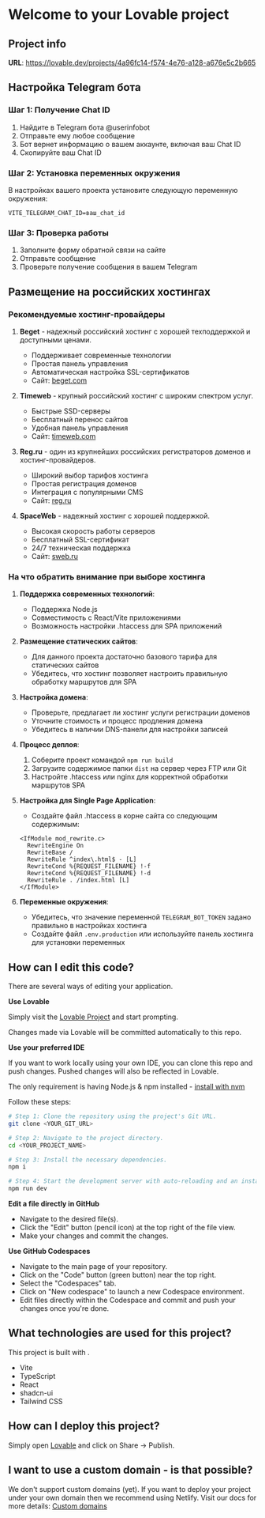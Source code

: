 
# Welcome to your Lovable project

## Project info

**URL**: https://lovable.dev/projects/4a96fc14-f574-4e76-a128-a676e5c2b665

## Настройка Telegram бота

### Шаг 1: Получение Chat ID

1. Найдите в Telegram бота @userinfobot
2. Отправьте ему любое сообщение
3. Бот вернет информацию о вашем аккаунте, включая ваш Chat ID
4. Скопируйте ваш Chat ID

### Шаг 2: Установка переменных окружения

В настройках вашего проекта установите следующую переменную окружения:

```
VITE_TELEGRAM_CHAT_ID=ваш_chat_id
```

### Шаг 3: Проверка работы

1. Заполните форму обратной связи на сайте
2. Отправьте сообщение
3. Проверьте получение сообщения в вашем Telegram

## Размещение на российских хостингах

### Рекомендуемые хостинг-провайдеры

1. **Beget** - надежный российский хостинг с хорошей техподдержкой и доступными ценами.
   - Поддерживает современные технологии
   - Простая панель управления
   - Автоматическая настройка SSL-сертификатов
   - Сайт: [beget.com](https://beget.com)

2. **Timeweb** - крупный российский хостинг с широким спектром услуг.
   - Быстрые SSD-серверы
   - Бесплатный перенос сайтов
   - Удобная панель управления
   - Сайт: [timeweb.com](https://timeweb.com)

3. **Reg.ru** - один из крупнейших российских регистраторов доменов и хостинг-провайдеров.
   - Широкий выбор тарифов хостинга
   - Простая регистрация доменов
   - Интеграция с популярными CMS
   - Сайт: [reg.ru](https://reg.ru)

4. **SpaceWeb** - надежный хостинг с хорошей поддержкой.
   - Высокая скорость работы серверов
   - Бесплатный SSL-сертификат
   - 24/7 техническая поддержка
   - Сайт: [sweb.ru](https://sweb.ru)

### На что обратить внимание при выборе хостинга

1. **Поддержка современных технологий**:
   - Поддержка Node.js
   - Совместимость с React/Vite приложениями
   - Возможность настройки .htaccess для SPA приложений

2. **Размещение статических сайтов**:
   - Для данного проекта достаточно базового тарифа для статических сайтов
   - Убедитесь, что хостинг позволяет настроить правильную обработку маршрутов для SPA

3. **Настройка домена**:
   - Проверьте, предлагает ли хостинг услуги регистрации доменов
   - Уточните стоимость и процесс продления домена
   - Убедитесь в наличии DNS-панели для настройки записей

4. **Процесс деплоя**:
   1. Соберите проект командой `npm run build`
   2. Загрузите содержимое папки `dist` на сервер через FTP или Git
   3. Настройте .htaccess или nginx для корректной обработки маршрутов SPA

5. **Настройка для Single Page Application**:
   - Создайте файл .htaccess в корне сайта со следующим содержимым:
   ```
   <IfModule mod_rewrite.c>
     RewriteEngine On
     RewriteBase /
     RewriteRule ^index\.html$ - [L]
     RewriteCond %{REQUEST_FILENAME} !-f
     RewriteCond %{REQUEST_FILENAME} !-d
     RewriteRule . /index.html [L]
   </IfModule>
   ```

6. **Переменные окружения**:
   - Убедитесь, что значение переменной `TELEGRAM_BOT_TOKEN` задано правильно в настройках хостинга
   - Создайте файл `.env.production` или используйте панель хостинга для установки переменных

## How can I edit this code?

There are several ways of editing your application.

**Use Lovable**

Simply visit the [Lovable Project](https://lovable.dev/projects/4a96fc14-f574-4e76-a128-a676e5c2b665) and start prompting.

Changes made via Lovable will be committed automatically to this repo.

**Use your preferred IDE**

If you want to work locally using your own IDE, you can clone this repo and push changes. Pushed changes will also be reflected in Lovable.

The only requirement is having Node.js & npm installed - [install with nvm](https://github.com/nvm-sh/nvm#installing-and-updating)

Follow these steps:

```sh
# Step 1: Clone the repository using the project's Git URL.
git clone <YOUR_GIT_URL>

# Step 2: Navigate to the project directory.
cd <YOUR_PROJECT_NAME>

# Step 3: Install the necessary dependencies.
npm i

# Step 4: Start the development server with auto-reloading and an instant preview.
npm run dev
```

**Edit a file directly in GitHub**

- Navigate to the desired file(s).
- Click the "Edit" button (pencil icon) at the top right of the file view.
- Make your changes and commit the changes.

**Use GitHub Codespaces**

- Navigate to the main page of your repository.
- Click on the "Code" button (green button) near the top right.
- Select the "Codespaces" tab.
- Click on "New codespace" to launch a new Codespace environment.
- Edit files directly within the Codespace and commit and push your changes once you're done.

## What technologies are used for this project?

This project is built with .

- Vite
- TypeScript
- React
- shadcn-ui
- Tailwind CSS

## How can I deploy this project?

Simply open [Lovable](https://lovable.dev/projects/4a96fc14-f574-4e76-a128-a676e5c2b665) and click on Share -> Publish.

## I want to use a custom domain - is that possible?

We don't support custom domains (yet). If you want to deploy your project under your own domain then we recommend using Netlify. Visit our docs for more details: [Custom domains](https://docs.lovable.dev/tips-tricks/custom-domain/)

